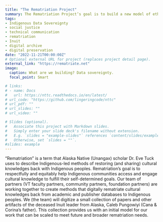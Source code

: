 ```yaml
---
title: "The Rematriation Project"
summary: The Rematriation Project’s goal is to build a new model of ethical Inuit-led research and digital archiving methodology.
tags:
- Indigenous Data Sovereignty
- social justice
- technical communication
- rematriation
- Inuit
- digital archive
- digital preservation
date: "2022-11-21T00:00:00Z"
# Optional external URL for project (replaces project detail page).
external_link: "https://rematriate.net"
image:
  caption: What are we building? Data sovereignty.
  focal_point: Smart

# links:
# - name: Docs
#   url: https://nttc.readthedocs.io/en/latest/
# url_code: "https://github.com/lingeringcode/nttc"
# url_pdf: ""
# url_slides: ""
# url_video: ""

# Slides (optional).
#   Associate this project with Markdown slides.
#   Simply enter your slide deck's filename without extension.
#   E.g. `slides = "example-slides"` references `content/slides/example-slides.md`.
#   Otherwise, set `slides = ""`.
#slides: example
---
```


“Rematriation” is a term that Alaska Native (Unangax) scholar Dr. Eve Tuck uses to describe Indigenous-led methods of restoring (and sharing) cultural knowledges back with Indigenous peoples. Rematriation’s goal is to respectfully and equitably help Indigenous communities access and engage cultural knowledge to fulfill their self-determined goals. Our team of partners (VT faculty partners, community partners, foundation partners) are working together to create methods that digitally rematriate cultural knowledges back from academic and publisher databases to Indigenous peoples. We (the team) will digitize a small collection of papers and other artifacts of the deceased Inuit leader from Alaska, Caleb Pungowiyi (Cana & Corina’s father). This collection provides us with an initial model for our work that can be scaled to meet future and broader rematriation needs.
